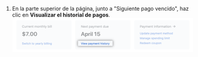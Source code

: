 1. En la parte superior de la página, junto a "Siguiente pago vencido", haz clic en **Visualizar el historial de pagos**. ![Ver enlace de historial de pagos](/assets/images/help/billing/view-payment-history-link.png)
